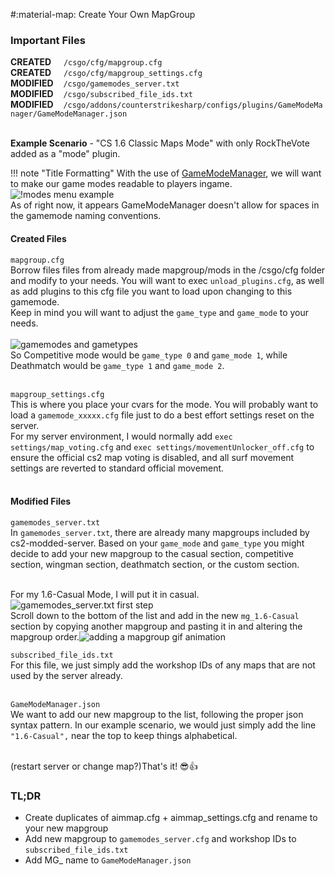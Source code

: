 #:material-map: Create Your Own MapGroup

### Important Files
**CREATED**&nbsp;&nbsp;&nbsp;&nbsp;&nbsp;`/csgo/cfg/mapgroup.cfg`<br>
**CREATED**&nbsp;&nbsp;&nbsp;&nbsp;&nbsp;`/csgo/cfg/mapgroup_settings.cfg`<br>
**MODIFIED**&nbsp;&nbsp;&nbsp;&nbsp;`/csgo/gamemodes_server.txt`<br>
**MODIFIED**&nbsp;&nbsp;&nbsp;&nbsp;`/csgo/subscribed_file_ids.txt`<br>
**MODIFIED**&nbsp;&nbsp;&nbsp;&nbsp;`/csgo/addons/counterstrikesharp/configs/plugins/GameModeManager/GameModeManager.json`<br><br>

**Example Scenario** - "CS 1.6 Classic Maps Mode" with only RockTheVote added as a "mode" plugin.

!!! note "Title Formatting"
    With the use of [GameModeManager](https://github.com/nickj609/GameModeManager), we will want to make our game modes readable to players ingame.
    ![!modes menu example](<https://github.com/mavproductions/cs2-modded-server/blob/4ec72bcdd4b3ce9de7f8e45989e32fd3a0c6e09c/documentation/!modes%20menu.jpg?raw=true&sanitize=true>)<br>
    As of right now, it appears GameModeManager doesn't allow for spaces in the gamemode naming conventions.
#### Created Files
`mapgroup.cfg`<br>
Borrow files files from already made mapgroup/mods in the /csgo/cfg folder and modify to your needs. You will want to exec `unload_plugins.cfg`, as well as add plugins to this cfg file you want to load upon changing to this gamemode.<br>
Keep in mind you will want to adjust the `game_type` and `game_mode` to your needs.<br><br>
![gamemodes and gametypes](https://github.com/mavproductions/cs2-modded-server/blob/4ec72bcdd4b3ce9de7f8e45989e32fd3a0c6e09c/documentation/gamemodes-and-gametypes.png?raw=true&sanitize=true)<br>
So Competitive mode would be `game_type 0` and `game_mode 1`, while Deathmatch would be `game_type 1` and `game_mode 2`.<br><br>

`mapgroup_settings.cfg`<br>
This is where you place your cvars for the mode. You will probably want to load a `gamemode_xxxxx.cfg` file just to do a best effort settings reset on the server.<br>
For my server environment, I would normally add `exec settings/map_voting.cfg` and `exec settings/movementUnlocker_off.cfg` to ensure the official cs2 map voting is disabled, and all surf movement settings are reverted to standard official movement.<br><br>

#### Modified Files
`gamemodes_server.txt`<br>
In `gamemodes_server.txt`, there are already many mapgroups included by cs2-modded-server. Based on your `game_mode` and `game_type` you might decide to add your new mapgroup to the casual section, competitive section, wingman section, deathmatch section, or the custom section. <br><br>

For my 1.6-Casual Mode, I will put it in casual.
![gamemodes_server.txt first step](<https://github.com/mavproductions/cs2-modded-server/blob/4ec72bcdd4b3ce9de7f8e45989e32fd3a0c6e09c/documentation/gamemodes_server%20example.jpg?raw=true&sanitize=true>)<br>
Scroll down to the bottom of the list and add in the new `mg_1.6-Casual` section by copying another mapgroup and pasting it in and altering the mapgroup order.![adding a mapgroup gif animation](<https://github.com/mavproductions/cs2-modded-server/blob/4ec72bcdd4b3ce9de7f8e45989e32fd3a0c6e09c/documentation/adding%20a%20mg.gif?raw=true&sanitize=true>)<br>

`subscribed_file_ids.txt`<br>
For this file, we just simply add the workshop IDs of any maps that are not used by the server already. <br><br>

`GameModeManager.json`<br>
We want to add our new mapgroup to the list, following the proper json syntax pattern. In our example scenario, we would just simply add the line `"1.6-Casual",` near the top to keep things alphabetical.<br><br>

(restart server or change map?)That's it! 😎👍

### TL;DR
* Create duplicates of aimmap.cfg + aimmap_settings.cfg and rename to your new mapgroup<br>
* Add new mapgroup to `gamemodes_server.cfg` and workshop IDs to `subscribed_file_ids.txt`<br>
* Add MG_ name to `GameModeManager.json`<br>